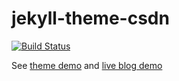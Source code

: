 # jekyll-theme-csdn

[![Build Status](https://travis-ci.org/MoYummy/jekyll-theme-csdn.svg?branch=master)](https://travis-ci.org/MoYummy/jekyll-theme-csdn)

See [theme demo](https://moyummy.github.io/jekyll-theme-csdn/) and [live blog demo](https://moyummy.github.io/blog-csdn/)
